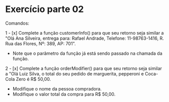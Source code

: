 # Exercício parte 02

Comandos:

  1 - [x] Complete a função customerInfo() para que seu retorno seja similar a "Olá Ana Silveira, entrega 
  para: Rafael Andrade, Telefone: 11-98763-1416, R. Rua das Flores, Nº: 389, AP: 701".
   - Note que o parâmetro da função já está sendo passado na chamada da função.
  
  2 - [x] Complete a função orderModifier() para que seu retorno seja similar a "Olá Luiz Silva, o total 
  do seu pedido de marguerita, pepperoni e Coca-Cola Zero é R$ 50,00.
   - Modifique o nome da pessoa compradora.
   - Modifique o valor total da compra para R$ 50,00.
